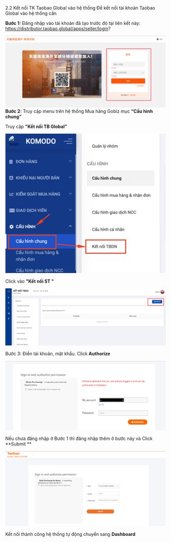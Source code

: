 2.2 Kết nối TK Taobao Global vào hệ thống
Để kết nối tài khoản Taobao Global vào hệ thống cần 

**Bước 1:** Đăng nhập vào tài khoản đã tạo trước đó tại liên kết này: https://distributor.taobao.global/apps/seller/login?

![Màn hình đăng nhập Taobao Global](image-9.png)
**Bước 2:** Truy cập menu trên hệ thống Mua hàng Gobiz mục **“Cấu hình chung”**

Truy cập **"Kết nối TB Global"**

![Ảnh minh họa](image-11.png)

Click vào **"Kết nối ST "**

![](image-12.png)

Bước 3: Điền tài khoản, mật khẩu. Click **Authorize**

![Alt text](image-13.png)

Nếu chưa đăng nhập ở Bước 1 thì đăng nhập thêm ở bước này và Click **Submit **

![Alt text](image-14.png)

Kết nối thành công hệ thống tự động chuyển sang **Dashboard**
